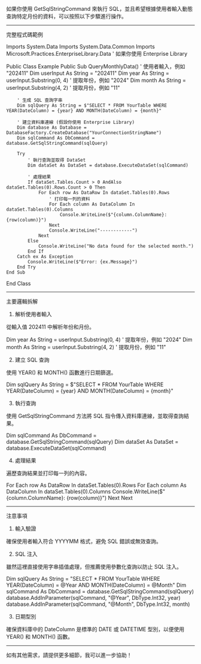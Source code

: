 如果你使用 GetSqlStringCommand 來執行 SQL，並且希望根據使用者輸入動態查詢特定月份的資料，可以按照以下步驟進行操作。


---

完整程式碼範例

Imports System.Data
Imports System.Data.Common
Imports Microsoft.Practices.EnterpriseLibrary.Data ' 如果你使用 Enterprise Library

Public Class Example
    Public Sub QueryMonthlyData()
        ' 使用者輸入，例如 "202411"
        Dim userInput As String = "202411"
        Dim year As String = userInput.Substring(0, 4) ' 提取年份，例如 "2024"
        Dim month As String = userInput.Substring(4, 2) ' 提取月份，例如 "11"

        ' 生成 SQL 查詢字串
        Dim sqlQuery As String = $"SELECT * FROM YourTable WHERE YEAR(DateColumn) = {year} AND MONTH(DateColumn) = {month}"

        ' 建立資料庫連線 (假設你使用 Enterprise Library)
        Dim database As Database = DatabaseFactory.CreateDatabase("YourConnectionStringName")
        Dim sqlCommand As DbCommand = database.GetSqlStringCommand(sqlQuery)

        Try
            ' 執行查詢並取得 DataSet
            Dim dataSet As DataSet = database.ExecuteDataSet(sqlCommand)

            ' 處理結果
            If dataSet.Tables.Count > 0 AndAlso dataSet.Tables(0).Rows.Count > 0 Then
                For Each row As DataRow In dataSet.Tables(0).Rows
                    ' 打印每一列的資料
                    For Each column As DataColumn In dataSet.Tables(0).Columns
                        Console.WriteLine($"{column.ColumnName}: {row(column)}")
                    Next
                    Console.WriteLine("------------")
                Next
            Else
                Console.WriteLine("No data found for the selected month.")
            End If
        Catch ex As Exception
            Console.WriteLine($"Error: {ex.Message}")
        End Try
    End Sub
End Class


---

主要邏輯拆解

1. 解析使用者輸入

從輸入值 202411 中解析年份和月份。


Dim year As String = userInput.Substring(0, 4) ' 提取年份，例如 "2024"
Dim month As String = userInput.Substring(4, 2) ' 提取月份，例如 "11"


2. 建立 SQL 查詢

使用 YEAR() 和 MONTH() 函數進行日期篩選。


Dim sqlQuery As String = $"SELECT * FROM YourTable WHERE YEAR(DateColumn) = {year} AND MONTH(DateColumn) = {month}"


3. 執行查詢

使用 GetSqlStringCommand 方法將 SQL 指令傳入資料庫連線，並取得查詢結果。


Dim sqlCommand As DbCommand = database.GetSqlStringCommand(sqlQuery)
Dim dataSet As DataSet = database.ExecuteDataSet(sqlCommand)


4. 處理結果

遍歷查詢結果並打印每一列的內容。


For Each row As DataRow In dataSet.Tables(0).Rows
    For Each column As DataColumn In dataSet.Tables(0).Columns
        Console.WriteLine($"{column.ColumnName}: {row(column)}")
    Next
Next




---

注意事項

1. 輸入驗證

確保使用者輸入符合 YYYYMM 格式，避免 SQL 錯誤或無效查詢。



2. SQL 注入

雖然這裡直接使用字串插值處理，但推薦使用參數化查詢以防止 SQL 注入。


Dim sqlQuery As String = "SELECT * FROM YourTable WHERE YEAR(DateColumn) = @Year AND MONTH(DateColumn) = @Month"
Dim sqlCommand As DbCommand = database.GetSqlStringCommand(sqlQuery)
database.AddInParameter(sqlCommand, "@Year", DbType.Int32, year)
database.AddInParameter(sqlCommand, "@Month", DbType.Int32, month)


3. 日期型別

確保資料庫中的 DateColumn 是標準的 DATE 或 DATETIME 型別，以便使用 YEAR() 和 MONTH() 函數。





---

如有其他需求，請提供更多細節，我可以進一步協助！


